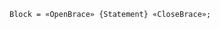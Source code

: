 <!-- This file is generated automatically by infrastructure scripts. Please don't edit by hand. -->

```{ .ebnf .slang-ebnf #Block }
Block = «OpenBrace» {Statement} «CloseBrace»;
```
